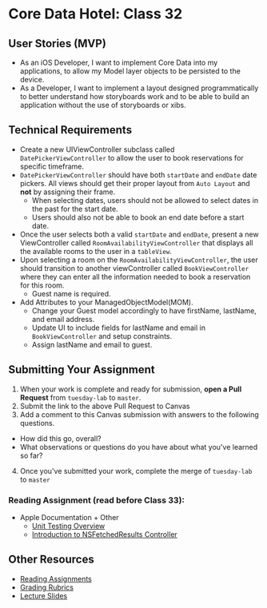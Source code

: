 # Core Data Hotel: Class 32  

## User Stories (MVP)  
- As an iOS Developer, I want to implement Core Data into my applications, to allow my Model layer objects to be persisted to the device.  
- As a Developer, I want to implement a layout designed programmatically to better understand how storyboards work and to be able to build an application without the use of storyboards or xibs.  

## Technical Requirements  
* Create a new UIViewController subclass called `DatePickerViewController` to allow the user to book reservations for specific timeframe.  
* `DatePickerViewController` should have both `startDate` and `endDate` date pickers. All views should get their proper layout from `Auto Layout` and **not** by assigning their frame.  
  * When selecting dates, users should not be allowed to select dates in the past for the start date.  
  * Users should also not be able to book an end date before a start date.
* Once the user selects both a valid `startDate` and `endDate`, present a new ViewController called `RoomAvailabilityViewController` that displays all the available rooms to the user in a `tableView`.  
* Upon selecting a room on the `RoomAvailabilityViewController`, the user should transition to another viewController called `BookViewController` where they can enter all the information needed to book a reservation for this room.  
  * Guest name is required.  
* Add Attributes to your ManagedObjectModel(MOM).
	* Change your Guest model accordingly to have firstName, lastName, and email address.
	* Update UI to include fields for lastName and email in `BookViewController` and setup constraints.
	* Assign lastName and email to guest.

## Submitting Your Assignment  

1. When your work is complete and ready for submission, **open a Pull Request** from `tuesday-lab` to `master`.  
2. Submit the link to the above Pull Request to Canvas  
3. Add a comment to this Canvas submission with answers to the following questions.  
  - How did this go, overall?  
  - What observations or questions do you have about what you've learned so far?  
4. Once you've submitted your work, complete the merge of `tuesday-lab` to `master`  

### Reading Assignment (read **before** Class 33):  
* Apple Documentation + Other
  * [Unit Testing Overview](https://developer.apple.com/library/ios/documentation/ToolsLanguages/Conceptual/Xcode_Overview/UnitTesting.html)
  * [Introduction to NSFetchedResults Controller](http://nshipster.com/unit-testing/)

## Other Resources
* [Reading Assignments](../../Resources/ra-grading-standard/)
* [Grading Rubrics](../../Resources/)
* [Lecture Slides](https://www.icloud.com/keynote/000fQdt4rvdN6s1yl9IyBrxRg#Week8_Day2)
